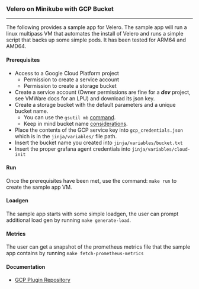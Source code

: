 ### Velero on Minikube with GCP Bucket
---
The following provides a sample app for Velero. The sample app will run a linux multipass VM that automates the install of Velero and runs a simple script that backs up some simple pods. It has been tested for ARM64 and AMD64.

#### Prerequisites
* Access to a Google Cloud Platform project
    * Permission to create a service account
    * Permission to create a storage bucket
* Create a service account (Owner permissions are fine for a ***dev*** project, see VMWare docs for an LPU) and download its json key.
* Create a storage bucket with the default parameters and a unique bucket name.
    * You can use the `gsutil mb` [command](https://cloud.google.com/storage/docs/gsutil/commands/mb).
    * Keep in mind bucket name [considerations](https://cloud.google.com/storage/docs/buckets#considerations).
* Place the contents of the GCP service key into `gcp_credentials.json` which is in the `jinja/variables/` file path.
* Insert the bucket name you created into `jinja/variables/bucket.txt`
* Insert the proper grafana agent credentials into `jinja/variables/cloud-init`

#### Run
Once the prerequisites have been met, use the command: `make run` to create the sample app VM.

#### Loadgen
The sample app starts with some simple loadgen, the user can prompt additional load gen by running `make generate-load`.

#### Metrics
The user can get a snapshot of the prometheus metrics file that the sample app contains by running `make fetch-prometheus-metrics`

#### Documentation
* [GCP Plugin Repository](https://github.com/vmware-tanzu/velero-plugin-for-gcp)
